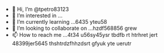 - 👋 Hi, I’m @tpetro83123
- 👀 I’m interested in ...
- 🌱 I’m currently learning ...6435 yteu58
- 💞️ I’m looking to collaborate on ...hzdf568856 grew
- 📫 How to reach me ...4t34 u56sy45ysr tbdfb rt htrhret jert
48399jer5645 thshtrdzfhhzdsrt gfyuk yte uerutr
<!---
tpetro83123/tpetro83123 is a ✨ special ✨ repository because its `README.md` (this file) appears on your GitHub profile.
You can click the Preview link to take a look at your changes.
--->
